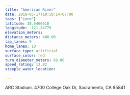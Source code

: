 ```yaml
---
title: "American River"
date: 2018-05-17T18:58:14-07:00
tags: ["juco"]
latitude: 38.6466618
longitude: -121.34779
elevation_meters:
distance_meters: 400.00
lap_lanes: 9
home_lanes: 10
surface_type: artificial
surface_color: red
turn_diameter_meters: 68.06
speed_rating: 13.82
steeple_water_location:

---
```

ARC Stadium. 4700 College Oak Dr, Sacramento, CA 95841
<!--more-->
